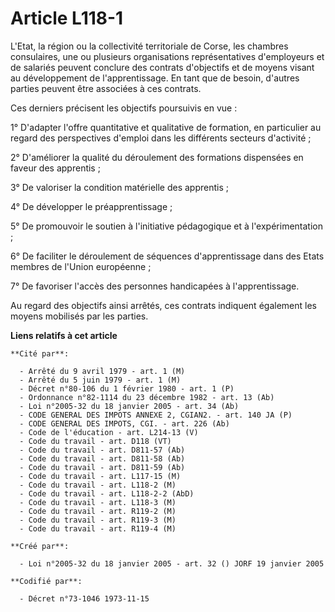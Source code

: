 # Article L118-1

L'Etat, la région ou la collectivité territoriale de Corse, les chambres consulaires, une ou plusieurs organisations
représentatives d'employeurs et de salariés peuvent conclure des contrats d'objectifs et de moyens visant au développement de
l'apprentissage. En tant que de besoin, d'autres parties peuvent être associées à ces contrats.

Ces derniers précisent les objectifs poursuivis en vue :

1° D'adapter l'offre quantitative et qualitative de formation, en particulier au regard des perspectives d'emploi dans les
différents secteurs d'activité ;

2° D'améliorer la qualité du déroulement des formations dispensées en faveur des apprentis ;

3° De valoriser la condition matérielle des apprentis ;

4° De développer le préapprentissage ;

5° De promouvoir le soutien à l'initiative pédagogique et à l'expérimentation ;

6° De faciliter le déroulement de séquences d'apprentissage dans des Etats membres de l'Union européenne ;

7° De favoriser l'accès des personnes handicapées à l'apprentissage.

Au regard des objectifs ainsi arrêtés, ces contrats indiquent également les moyens mobilisés par les parties.

**Liens relatifs à cet article**

	**Cité par**:

	  - Arrêté du 9 avril 1979 - art. 1 (M)
	  - Arrêté du 5 juin 1979 - art. 1 (M)
	  - Décret n°80-106 du 1 février 1980 - art. 1 (P)
	  - Ordonnance n°82-1114 du 23 décembre 1982 - art. 13 (Ab)
	  - Loi n°2005-32 du 18 janvier 2005 - art. 34 (Ab)
	  - CODE GENERAL DES IMPOTS ANNEXE 2, CGIAN2. - art. 140 JA (P)
	  - CODE GENERAL DES IMPOTS, CGI. - art. 226 (Ab)
	  - Code de l'éducation - art. L214-13 (V)
	  - Code du travail - art. D118 (VT)
	  - Code du travail - art. D811-57 (Ab)
	  - Code du travail - art. D811-58 (Ab)
	  - Code du travail - art. D811-59 (Ab)
	  - Code du travail - art. L117-15 (M)
	  - Code du travail - art. L118-2 (M)
	  - Code du travail - art. L118-2-2 (AbD)
	  - Code du travail - art. L118-3 (M)
	  - Code du travail - art. R119-2 (M)
	  - Code du travail - art. R119-3 (M)
	  - Code du travail - art. R119-4 (M)

	**Créé par**:

	  - Loi n°2005-32 du 18 janvier 2005 - art. 32 () JORF 19 janvier 2005

	**Codifié par**:

	  - Décret n°73-1046 1973-11-15

